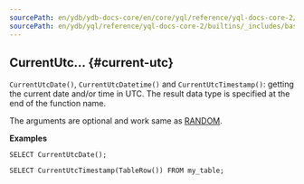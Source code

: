 ```yaml
---
sourcePath: en/ydb/ydb-docs-core/en/core/yql/reference/yql-docs-core-2/builtins/_includes/basic/current_utc.md
sourcePath: en/ydb/yql/reference/yql-docs-core-2/builtins/_includes/basic/current_utc.md
---
```

## CurrentUtc... {#current-utc}

`CurrentUtcDate()`, `CurrentUtcDatetime()` and `CurrentUtcTimestamp()`: getting the current date and/or time in UTC. The result data type is specified at the end of the function name.

The arguments are optional and work same as [RANDOM](#random).

**Examples**
``` yql
SELECT CurrentUtcDate();
```
``` yql
SELECT CurrentUtcTimestamp(TableRow()) FROM my_table;
```